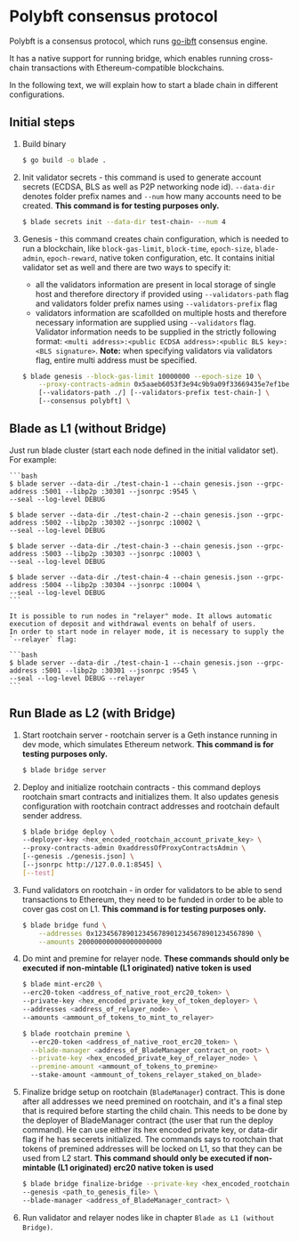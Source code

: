 
# Polybft consensus protocol

Polybft is a consensus protocol, which runs [go-ibft](https://github.com/0xPolygon/go-ibft) consensus engine.

It has a native support for running bridge, which enables running cross-chain transactions with Ethereum-compatible blockchains.

In the following text, we will explain how to start a blade chain in different configurations.

## Initial steps

1. Build binary

    ```bash
    $ go build -o blade .
    ```

2. Init validator secrets - this command is used to generate account secrets (ECDSA, BLS as well as P2P networking node id). `--data-dir` denotes folder prefix names and `--num` how many accounts need to be created. **This command is for testing purposes only.**

    ```bash
    $ blade secrets init --data-dir test-chain- --num 4
    ```

3. Genesis -  this command creates chain configuration, which is needed to run a blockchain, like `block-gas-limit`, `block-time`, `epoch-size`, `blade-admin`, `epoch-reward`, native token configuration, etc. It contains initial validator set as well and there are two ways to specify it:
   - all the validators information are present in local storage of single host and therefore directory if provided using `--validators-path` flag and validators folder prefix names using `--validators-prefix` flag
   - validators information are scafollded on multiple hosts and therefore necessary information are supplied using `--validators` flag. Validator information needs to be supplied in the strictly following format:
   `<multi address>:<public ECDSA address>:<public BLS key>:<BLS signature>`.
    **Note:** when specifying validators via validators flag, entire multi address must be specified.

    ```bash
    $ blade genesis --block-gas-limit 10000000 --epoch-size 10 \
        --proxy-contracts-admin 0x5aaeb6053f3e94c9b9a09f33669435e7ef1beaed \
        [--validators-path ./] [--validators-prefix test-chain-] \
        [--consensus polybft] \
    ```

## Blade as L1 (without Bridge)
Just run blade cluster (start each node defined in the initial validator set). For example:

    ```bash
    $ blade server --data-dir ./test-chain-1 --chain genesis.json --grpc-address :5001 --libp2p :30301 --jsonrpc :9545 \
    --seal --log-level DEBUG

    $ blade server --data-dir ./test-chain-2 --chain genesis.json --grpc-address :5002 --libp2p :30302 --jsonrpc :10002 \
    --seal --log-level DEBUG

    $ blade server --data-dir ./test-chain-3 --chain genesis.json --grpc-address :5003 --libp2p :30303 --jsonrpc :10003 \
    --seal --log-level DEBUG
    
    $ blade server --data-dir ./test-chain-4 --chain genesis.json --grpc-address :5004 --libp2p :30304 --jsonrpc :10004 \
    --seal --log-level DEBUG
    ```

    It is possible to run nodes in "relayer" mode. It allows automatic execution of deposit and withdrawal events on behalf of users.
    In order to start node in relayer mode, it is necessary to supply the `--relayer` flag:

    ```bash
    $ blade server --data-dir ./test-chain-1 --chain genesis.json --grpc-address :5001 --libp2p :30301 --jsonrpc :9545 \
    --seal --log-level DEBUG --relayer
    ```

## Run Blade as L2 (with Bridge)
1. Start rootchain server - rootchain server is a Geth instance running in dev mode, which simulates Ethereum network. **This command is for testing purposes only.**

    ```bash
    $ blade bridge server
    ```

2. Deploy and initialize rootchain contracts - this command deploys rootchain smart contracts and initializes them. It also updates genesis configuration with rootchain contract addresses and rootchain default sender address.

    ```bash
    $ blade bridge deploy \
    --deployer-key <hex_encoded_rootchain_account_private_key> \
    --proxy-contracts-admin 0xaddressOfProxyContractsAdmin \
    [--genesis ./genesis.json] \
    [--jsonrpc http://127.0.0.1:8545] \
    [--test]
    ```
3. Fund validators on rootchain - in order for validators to be able to send transactions to Ethereum, they need to be funded in order to be able to cover gas cost on L1. **This command is for testing purposes only.**

    ```bash
    $ blade bridge fund \
        --addresses 0x1234567890123456789012345678901234567890 \
        --amounts 200000000000000000000
    ```

4. Do mint and premine for relayer node. **These commands should only be executed if non-mintable (L1 originated) native token is used**

    ```bash
    $ blade mint-erc20 \ 
    --erc20-token <address_of_native_root_erc20_token> \
    --private-key <hex_encoded_private_key_of_token_deployer> \
    --addresses <address_of_relayer_node> \
    --amounts <ammount_of_tokens_to_mint_to_relayer>
    ```

     ```bash
    $ blade rootchain premine \ 
       --erc20-token <address_of_native_root_erc20_token> \
       --blade-manager <address_of_BladeManager_contract_on_root> \
       --private-key <hex_encoded_private_key_of_relayer_node> \
       --premine-amount <ammount_of_tokens_to_premine>
       --stake-amount <ammount_of_tokens_relayer_staked_on_blade>
    ```

5. Finalize bridge setup on rootchain (`BladeManager`) contract. This is done after all addresses we need premined on rootchain, and it's a final step that is required before starting the child chain. This needs to be done by the deployer of BladeManager contract (the user that run the deploy command). He can use either its hex encoded private key, or data-dir flag if he has secerets initialized. The commands says to rootchain that tokens of premined addresses will be locked on L1, so that they can be used from L2 start. **This command should only be executed if non-mintable (L1 originated) erc20 native token is used**

    ```bash
    $ blade bridge finalize-bridge --private-key <hex_encoded_rootchain_account_private_key_of_supernetManager_deployer> \
    --genesis <path_to_genesis_file> \
    --blade-manager <address_of_BladeManager_contract> \
    ```
6. Run validator and relayer nodes like in chapter `Blade as L1 (without Bridge)`.
